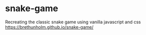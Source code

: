 # snake-game
Recreating the classic snake game using vanilla javascript and css
 https://brethunholm.github.io/snake-game/
